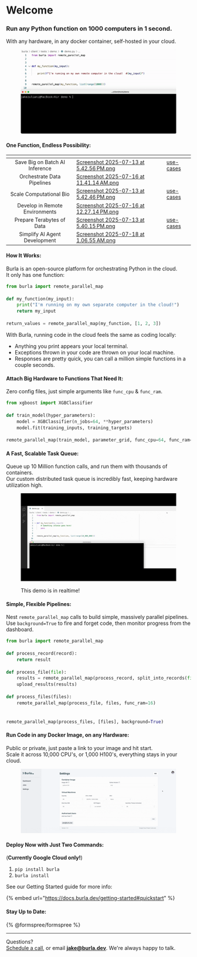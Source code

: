 # Welcome

### Run any Python function on 1000 computers in 1 second.

With any hardware, in any docker container, self-hosted in your cloud.

<figure><img src=".gitbook/assets/main_demo.gif" alt=""><figcaption></figcaption></figure>

#### One Function, Endless Possibility:

<table data-view="cards"><thead><tr><th align="center"></th><th data-hidden data-card-cover data-type="files"></th><th data-hidden data-card-target data-type="content-ref"></th></tr></thead><tbody><tr><td align="center">Save Big on Batch AI Inference</td><td><a href=".gitbook/assets/Screenshot 2025-07-13 at 5.42.56 PM.png">Screenshot 2025-07-13 at 5.42.56 PM.png</a></td><td><a href="use-cases/">use-cases</a></td></tr><tr><td align="center">Orchestrate Data Pipelines</td><td><a href=".gitbook/assets/Screenshot 2025-07-16 at 11.41.14 AM.png">Screenshot 2025-07-16 at 11.41.14 AM.png</a></td><td></td></tr><tr><td align="center">Scale Computational Bio</td><td><a href=".gitbook/assets/Screenshot 2025-07-13 at 5.42.46 PM.png">Screenshot 2025-07-13 at 5.42.46 PM.png</a></td><td><a href="use-cases/">use-cases</a></td></tr><tr><td align="center">Develop in Remote Environments</td><td><a href=".gitbook/assets/Screenshot 2025-07-16 at 12.27.14 PM.png">Screenshot 2025-07-16 at 12.27.14 PM.png</a></td><td></td></tr><tr><td align="center">Prepare Terabytes of Data</td><td><a href=".gitbook/assets/Screenshot 2025-07-13 at 5.40.15 PM.png">Screenshot 2025-07-13 at 5.40.15 PM.png</a></td><td><a href="use-cases/">use-cases</a></td></tr><tr><td align="center">Simplify AI Agent Development</td><td><a href=".gitbook/assets/Screenshot 2025-07-18 at 1.06.55 AM.png">Screenshot 2025-07-18 at 1.06.55 AM.png</a></td><td></td></tr></tbody></table>

#### How It Works:

Burla is an open-source platform for orchestrating Python in the cloud.\
It only has one function:

```python
from burla import remote_parallel_map

def my_function(my_input):
    print("I'm running on my own separate computer in the cloud!")
    return my_input
    
return_values = remote_parallel_map(my_function, [1, 2, 3])
```

With Burla, running code in the cloud feels the same as coding locally:

* Anything you print appears your local terminal.
* Exceptions thrown in your code are thrown on your local machine.
* Responses are pretty quick, you can call a million simple functions in a couple seconds.

#### Attach Big Hardware to Functions That Need It:

Zero config files, just simple arguments like `func_cpu` & `func_ram`.

```python
from xgboost import XGBClassifier

def train_model(hyper_parameters):
    model = XGBClassifier(n_jobs=64, **hyper_parameters)
    model.fit(training_inputs, training_targets)
    
remote_parallel_map(train_model, parameter_grid, func_cpu=64, func_ram=256)
```

#### A Fast, Scalable Task Queue:

Queue up 10 Million function calls, and run them with thousands of containers.\
Our custom distributed task queue is incredibly fast, keeping hardware utilization high.

<figure><img src=".gitbook/assets/queue_demo.gif" alt=""><figcaption><p>This demo is in realtime!</p></figcaption></figure>

#### Simple, Flexible Pipelines:

Nest `remote_parallel_map` calls to build simple, massively parallel pipelines.\
Use `background=True` to fire and forget code, then monitor progress from the dashboard.

```python
from burla import remote_parallel_map

def process_record(record):
    return result

def process_file(file):
    results = remote_parallel_map(process_record, split_into_records(file))
    upload_results(results)

def process_files(files):
    remote_parallel_map(process_file, files, func_ram=16)
    

remote_parallel_map(process_files, [files], background=True)
```

#### Run Code in any Docker Image, on any Hardware:

Public or private, just paste a link to your image and hit start.\
Scale it across 10,000 CPU's, or 1,000 H100's, everything stays in your cloud.

<figure><img src=".gitbook/assets/settings_demo.gif" alt=""><figcaption></figcaption></figure>

&#x20;

#### Deploy Now with Just Two Commands:

(**Currently Google Cloud only!**)

1. `pip install burla`
2. `burla install`

See our Getting Started guide for more info:

{% embed url="https://docs.burla.dev/getting-started#quickstart" %}

&#x20;

#### Stay Up to Date:

{% @formspree/formspree %}

&#x20;

***

Questions?\
[Schedule a call](http://cal.com/jakez/burla), or email **jake@burla.dev**. We're always happy to talk.
